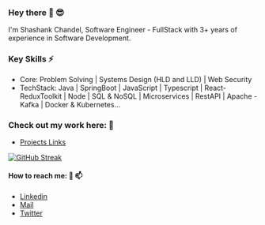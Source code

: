 ### Hey there 👋 😎

I'm Shashank Chandel, Software Engineer - FullStack with 3+ years of experience in Software Development.

### Key Skills ⚡ 
- Core: Problem Solving | Systems Design (HLD and LLD) | Web Security
- TechStack: Java | SpringBoot | JavaScript | Typescript | React-ReduxToolkit | Node | SQL & NoSQL | Microservices | RestAPI | Apache - Kafka | Docker & Kubernetes...

### Check out my work here: 🔭
- [Projects Links](https://shashankch.github.io/shashankch/)



<!-- [![Hits](https://hits.seeyoufarm.com/api/count/incr/badge.svg?url=https%3A%2F%2Fgithub.com%2Fshashankch&count_bg=%231139DC&title_bg=%23D21786&icon=github.svg&icon_color=%23E7E7E7&title=VISITS&edge_flat=false)](https://hits.seeyoufarm.com) -->

[![GitHub Streak](https://streak-stats.demolab.com?user=shashankch&theme=dark&hide_border=true&fire=571EDD)](https://git.io/streak-stats)

#### How to reach me: 💬 📫
- [Linkedin](https://www.linkedin.com/in/shashank0705/)
- [Mail](shashakchandel@gmail.com)
- [Twitter]()
<!--
**shashankch/shashankch** is a ✨ _special_ ✨ repository because its `README.md` (this file) appears on your GitHub profile.

Here are some ideas to get you started:

- 🔭 I’m currently working on ...
- 🌱 I’m currently learning ...
- 👯 I’m looking to collaborate on ...
- 🤔 I’m looking for help with ...
- 💬 Ask me about ...
- 📫 How to reach me: ...
- 😄 Pronouns: ...
- ⚡ Fun fact: ...
-->
